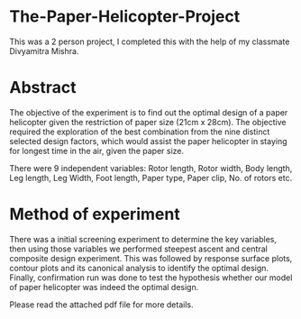 # The-Paper-Helicopter-Project
This was a 2 person project, I completed this with the help of my classmate Divyamitra Mishra.

# Abstract 
The objective of the experiment is to find out the optimal design of a paper helicopter given the restriction of paper size (21cm x 28cm). The objective required the exploration of the best combination from the nine distinct selected design factors, which would assist the paper helicopter in staying for longest time in the air, given the paper size.

There were 9 independent variables: Rotor length, Rotor width, Body length, Leg length, Leg Width, Foot length, Paper type, Paper clip, No. of rotors etc.

# Method of experiment 
There was a initial screening experiment to determine the key variables, then using those variables we performed steepest ascent and central composite design experiment. This was followed by response surface plots, contour plots and its canonical analysis to identify the optimal design. Finally, confirmation run was done to test the hypothesis whether our model of paper helicopter was indeed the optimal design.

Please read the attached pdf file for more details.
